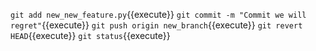 `git add new_new_feature.py`{{execute}} 
`git commit -m "Commit we will regret"`{{execute}}
`git push origin new_branch`{{execute}}
`git revert HEAD`{{execute}}
`git status`{{execute}}